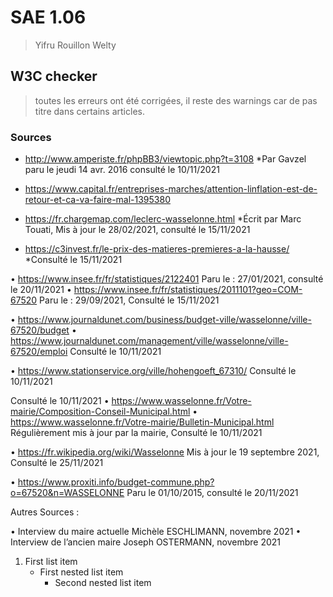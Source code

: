 # SAE 1.06
> Yifru Rouillon Welty

## W3C checker
> toutes les erreurs ont été corrigées, il reste des warnings car de pas titre dans certains articles.


### Sources

* http://www.amperiste.fr/phpBB3/viewtopic.php?t=3108 
  *Par Gavzel paru le jeudi 14 avr. 2016 consulté le 10/11/2021
  
*	https://www.capital.fr/entreprises-marches/attention-linflation-est-de-retour-et-ca-va-faire-mal-1395380

*	https://fr.chargemap.com/leclerc-wasselonne.html 
  *Écrit par Marc Touati, Mis à jour le 28/02/2021, consulté le 15/11/2021
  
* https://c3invest.fr/le-prix-des-matieres-premieres-a-la-hausse/
  *Consulté le 15/11/2021


•	https://www.insee.fr/fr/statistiques/2122401
Paru le : 27/01/2021, consulté le 20/11/2021
•	https://www.insee.fr/fr/statistiques/2011101?geo=COM-67520
Paru le : 29/09/2021, Consulté le 15/11/2021

•	https://www.journaldunet.com/business/budget-ville/wasselonne/ville-67520/budget 
•	https://www.journaldunet.com/management/ville/wasselonne/ville-67520/emploi
Consulté le 10/11/2021

•	https://www.stationservice.org/ville/hohengoeft_67310/ 
Consulté le 10/11/2021

Consulté le 10/11/2021
•	https://www.wasselonne.fr/Votre-mairie/Composition-Conseil-Municipal.html 
•	https://www.wasselonne.fr/Votre-mairie/Bulletin-Municipal.html 
Régulièrement mis à jour par la mairie, Consulté le 10/11/2021

•	https://fr.wikipedia.org/wiki/Wasselonne
Mis à jour le 19 septembre 2021, Consulté le 25/11/2021

•	https://www.proxiti.info/budget-commune.php?o=67520&n=WASSELONNE
Paru le 01/10/2015, consulté le 20/11/2021



Autres Sources :

•	Interview du maire actuelle Michèle ESCHLIMANN, novembre 2021
•	Interview de l’ancien maire Joseph OSTERMANN, novembre 2021

1. First list item
   - First nested list item
     - Second nested list item
